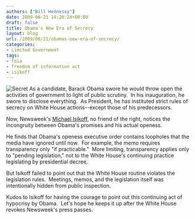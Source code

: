 ```yaml
---
authors: ["Bill Hennessy"]
date: 2009-06-21 14:28:24+00:00
draft: false
title: Obama's New Era of Secrecy
layout: blog
url: /2009/06/21/obamas-new-era-of-secrecy/
categories:
- Limited Government
tags:
- foia
- freedom of information act
- isikoff
---
```


![Secret](https://hennessysview.com/wp-content/uploads/2009/06/Secret-300x220.jpg)
As a candidate, Barack Obama swore he would throw open the activities of government to light of public scrutiny.  In his inauguration, he swore to disclose everything.  As President, he has instituted strict rules of secrecy on White House actions--except those of his predecessors.

Now, Newsweek's [Michael Isikoff](https://www.newsweek.com/id/202875), no friend of the right, notices the incongruity between Obama's promises and his actual openess.

He finds that Obama's openess executive order contains loopholes that the media have ignored until now.  For example, the memo requires transparency only "if practicable."  More limiting, transparency applies only to "pending legislation," not to the White House's continuing practice legislating by presidential decree.

But Isikoff failed to point out that the White House routine violates the legislation rules.  Meetings, memos, and the legislation itself was intentionally hidden from public inspection.

Kudos to Isikoff for having the courage to point out this continuing act of hypocrisy by Obama.  Let's hope he keeps it up after the White House revokes Newsweek's press passes.
